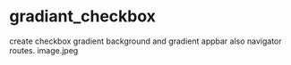 # gradiant_checkbox
create checkbox gradient background and gradient appbar also navigator routes.
image.jpeg
